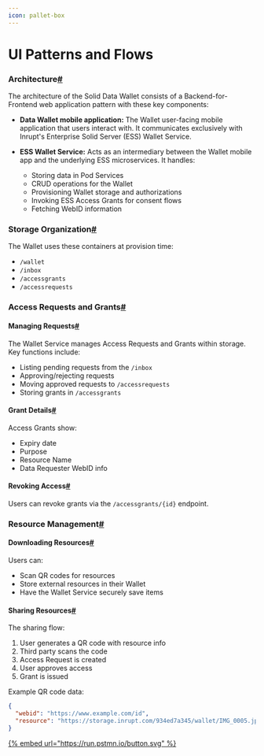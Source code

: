 ```yaml
---
icon: pallet-box
---
```


# UI Patterns and Flows

### Architecture[#](broken-reference)

The architecture of the Solid Data Wallet consists of a Backend-for-Frontend web application pattern with these key components:

* **Data Wallet mobile application:** The Wallet user-facing mobile application that users interact with. It communicates exclusively with Inrupt's Enterprise Solid Server (ESS) Wallet Service.

* **ESS Wallet Service:** Acts as an intermediary between the Wallet mobile app and the underlying ESS microservices. It handles:
  * Storing data in Pod Services
  * CRUD operations for the Wallet
  * Provisioning Wallet storage and authorizations
  * Invoking ESS Access Grants for consent flows
  * Fetching WebID information

### Storage Organization[#](broken-reference)

The Wallet uses these containers at provision time:

* `/wallet`
* `/inbox` 
* `/accessgrants`
* `/accessrequests`

### Access Requests and Grants[#](broken-reference)

#### Managing Requests[#](broken-reference)

The Wallet Service manages Access Requests and Grants within storage. Key functions include:

* Listing pending requests from the `/inbox`
* Approving/rejecting requests
* Moving approved requests to `/accessrequests`
* Storing grants in `/accessgrants`

#### Grant Details[#](broken-reference)

Access Grants show:
* Expiry date
* Purpose
* Resource Name
* Data Requester WebID info

#### Revoking Access[#](broken-reference)

Users can revoke grants via the `/accessgrants/{id}` endpoint.

### Resource Management[#](broken-reference)

#### Downloading Resources[#](broken-reference)

Users can:
* Scan QR codes for resources
* Store external resources in their Wallet
* Have the Wallet Service securely save items

#### Sharing Resources[#](broken-reference)

The sharing flow:
1. User generates a QR code with resource info
2. Third party scans the code
3. Access Request is created
4. User approves access
5. Grant is issued

Example QR code data:
```json
{
  "webid": "https://www.example.com/id",
  "resource": "https://storage.inrupt.com/934ed7a345/wallet/IMG_0005.jpg"
}
```
<a href="https://documenter.getpostman.com/view/20774119/2sAYXCiy23">
{% embed url="https://run.pstmn.io/button.svg" %}
</a>
